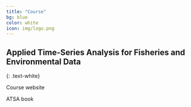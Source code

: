 ```yaml
---
title: "Course"
bg: blue
color: white
icon: img/logo.png
---
```


## Applied Time-Series Analysis for Fisheries and Environmental Data
{: .text-white}

<div class="center">
<p id="rcorners2">Course website</p>
<p id="rcorners2">ATSA book</p>
</div>


